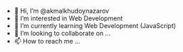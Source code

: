 - 👋 Hi, I’m @akmalkhudoynazarov
- 👀 I’m interested in Web Development
- 🌱 I’m currently learning Web Development (JavaScript)
- 💞️ I’m looking to collaborate on ...
- 📫 How to reach me ...

<!---
akmalkhudoynazarov/akmalkhudoynazarov is a ✨ special ✨ repository because its `README.md` (this file) appears on your GitHub profile.
You can click the Preview link to take a look at your changes.
--->
